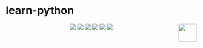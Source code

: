 # learn-python

<p align="center">
    <a href="https://github.com/elegantcoin/Learning-python"><img src="https://img.shields.io/badge/status-updating-brightgreen.svg"></a>
    <a href="https://github.com/python/cpython"><img src="https://img.shields.io/badge/Python-3.7-FF1493.svg"></a>
    <a href="https://github.com/elegantcoin/Learning-python"><img src="https://img.shields.io/badge/platform-Windows%7CLinux%7CmacOS-660066.svg"></a>
    <a href="https://opensource.org/licenses/mit-license.php"><img src="https://badges.frapsoft.com/os/mit/mit.svg"></a>
    <a href="https://github.com/elegantcoin/Learning-python/stargazers"><img src="https://img.shields.io/github/stars/elegantcoin/Learning-python.svg?logo=github"></a>
    <a href="https://github.com/elegantcoin/Learning-python/network/members"><img src="https://img.shields.io/github/forks/elegantcoin/Learning-python.svg?color=blue&logo=github"></a>
    <a href="https://www.python.org/"><img src="https://upload.wikimedia.org/wikipedia/commons/c/c3/Python-logo-notext.svg" align="right" height="48" width="48" ></a>
</p>
<br />
